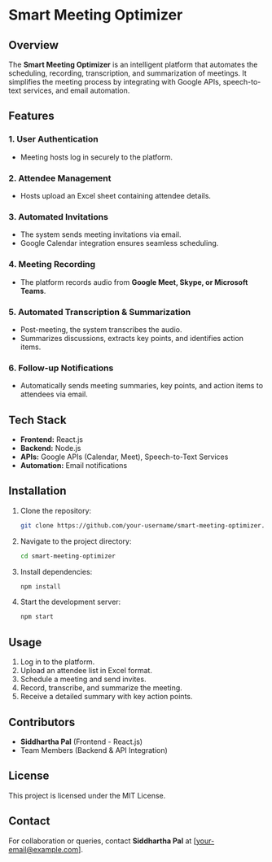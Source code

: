 # Smart Meeting Optimizer

## Overview
The **Smart Meeting Optimizer** is an intelligent platform that automates the scheduling, recording, transcription, and summarization of meetings. It simplifies the meeting process by integrating with Google APIs, speech-to-text services, and email automation.

## Features

### 1. User Authentication
- Meeting hosts log in securely to the platform.

### 2. Attendee Management
- Hosts upload an Excel sheet containing attendee details.

### 3. Automated Invitations
- The system sends meeting invitations via email.
- Google Calendar integration ensures seamless scheduling.

### 4. Meeting Recording
- The platform records audio from **Google Meet, Skype, or Microsoft Teams**.

### 5. Automated Transcription & Summarization
- Post-meeting, the system transcribes the audio.
- Summarizes discussions, extracts key points, and identifies action items.

### 6. Follow-up Notifications
- Automatically sends meeting summaries, key points, and action items to attendees via email.

## Tech Stack
- **Frontend:** React.js
- **Backend:** Node.js
- **APIs:** Google APIs (Calendar, Meet), Speech-to-Text Services
- **Automation:** Email notifications

## Installation
1. Clone the repository:
   ```sh
   git clone https://github.com/your-username/smart-meeting-optimizer.git
   ```
2. Navigate to the project directory:
   ```sh
   cd smart-meeting-optimizer
   ```
3. Install dependencies:
   ```sh
   npm install
   ```
4. Start the development server:
   ```sh
   npm start
   ```

## Usage
1. Log in to the platform.
2. Upload an attendee list in Excel format.
3. Schedule a meeting and send invites.
4. Record, transcribe, and summarize the meeting.
5. Receive a detailed summary with key action points.

## Contributors
- **Siddhartha Pal** (Frontend - React.js)
- Team Members (Backend & API Integration)

## License
This project is licensed under the MIT License.

## Contact
For collaboration or queries, contact **Siddhartha Pal** at [your-email@example.com].
